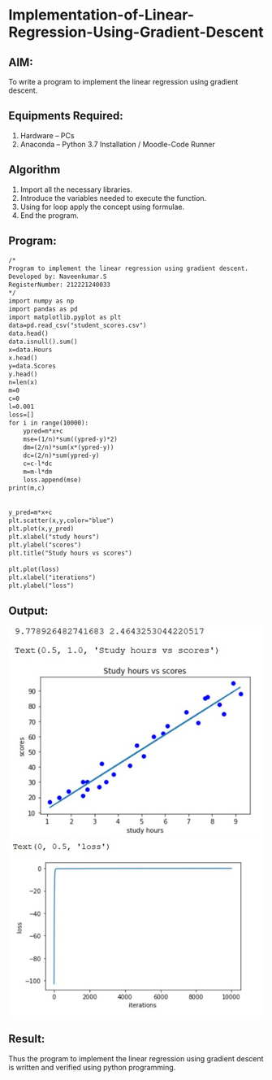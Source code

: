 # Implementation-of-Linear-Regression-Using-Gradient-Descent

## AIM:
To write a program to implement the linear regression using gradient descent.

## Equipments Required:
1. Hardware – PCs
2. Anaconda – Python 3.7 Installation / Moodle-Code Runner

## Algorithm
1. Import all the necessary libraries.
2. Introduce the variables needed to execute the function.
3. Using for loop apply the concept using formulae.
4. End the program.

## Program:
```
/*
Program to implement the linear regression using gradient descent.
Developed by: Naveenkumar.S
RegisterNumber: 212221240033
*/
import numpy as np
import pandas as pd
import matplotlib.pyplot as plt
data=pd.read_csv("student_scores.csv")
data.head()
data.isnull().sum()
x=data.Hours
x.head()
y=data.Scores
y.head()
n=len(x)
m=0
c=0
l=0.001
loss=[]
for i in range(10000):
    ypred=m*x+c
    mse=(1/n)*sum((ypred-y)*2)
    dm=(2/n)*sum(x*(ypred-y))
    dc=(2/n)*sum(ypred-y)
    c=c-l*dc
    m=m-l*dm
    loss.append(mse)
print(m,c)


y_pred=m*x+c
plt.scatter(x,y,color="blue")
plt.plot(x,y_pred)
plt.xlabel("study hours")
plt.ylabel("scores")
plt.title("Study hours vs scores")

plt.plot(loss)
plt.xlabel("iterations")
plt.ylabel("loss")

```

## Output:
![linear regression using gradient descent](OUTPUT1.jpg)
![linear regression using gradient descent](OUTPUT2.jpg)

## Result:
Thus the program to implement the linear regression using gradient descent is written and verified using python programming.
